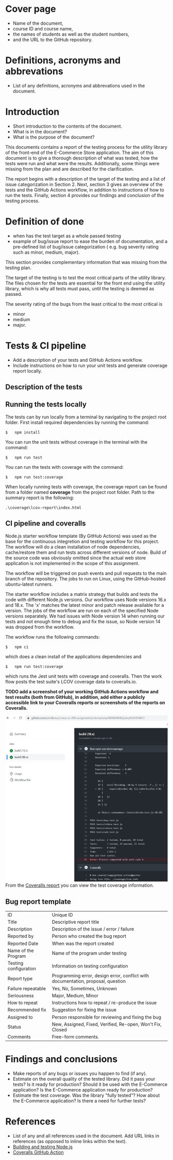 # Cover page

- Name of the document,
- course ID and course name,
- the names of students as well as the student numbers,
- and the URL to the GitHub repository.

# Definitions, acronyms and abbrevations

- List of any definitions, acronyms and abbrevations used in the document.

# Introduction

- Short introduction to the contents of the document.
- What is in the document?
- What is the purpose of the document?

This documents contains a report of the testing process for the utility library of the front-end of the E-Commerce
Store application. The aim of this document is to give a thorough description of what was tested, how the tests were
run and what were the results. Additionally, some things were missing from the plan and are described for the
clarification.

The report begins with a description of the target of the testing and a list of issue categorization in Section 2.
Next, section 3 gives an overview of the tests and the GitHub Actions workflow, in addition to instructions of how
to run the tests. Finally, section 4 provides our findings and conclusion of the testing process.

# Definition of done

- when has the test target as a whole passed testing
- example of bug/issue report to ease the burden of documentation, and a pre-defined list of bug/issue categorization (
  e.g. bug severity rating such as minor, medium, major).

This section provides complementary information that was missing from the testing plan.

The target of the testing is to test the most critical parts of the utility library. The files chosen for the tests are
essential for the front end using the utility library, which is why all tests must pass, until the testing is deemed as
passed.

The severity rating of the bugs from the least critical to the most critical is 

- minor
- medium
- major.

# Tests & CI pipeline

- Add a description of your tests and GitHub Actions workflow.
- Include instructions on how to run your unit tests and generate coverage report locally.



## Description of the tests

## Running the tests locally

The tests can by run locally from a terminal by navigating to the project root folder. First install required dependencies by running the command: 

```
$   npm install
```
You can run the unit tests without coverage in the terminal with the command:

```
$   npm run test
```
You can run the tests with coverage with the command:

```
$   npm run test:coverage
```
When locally running tests with coverage, the coverage report can be found from a folder named **coverage** from the project root folder. Path to the summary report is the following:
```
.\coverage\lcov-report\index.html
```


## CI pipeline and coveralls

Node.js starter workflow template (By GitHub Actions) was used as the base for the continuous integretion and testing workflow for this project. The workflow will do a clean installation of node dependencies, cache/restore them and run tests across different versions of node. Build of the source code was obviously omitted since the actual web store application is not implemented in the scope of this assignment.

The workflow will be triggered on push events and pull requests to the main branch of the repository. The jobs to run on Linux, using the GitHub-hosted ubuntu-latest runners.

The starter workflow includes a matrix strategy that builds and tests the code with different Node.js versions. Our workflow uses Node versions 16.x and 18.x. The 'x' matches the latest minor and patch release available for a version. The jobs of the workflow are run on each of the specified Node versions separately. We had issues with Node version 14 when running our tests and not enough time to debug and fix the issue, so Node version 14 was dropped from the workflow.

The workflow runs the following commands:

```
$   npm ci
```
which does a clean install of the applications dependencies and

```
$   npm run test:coverage
```

which runs the Jest unit tests with coverage and coveralls. Then the work flow posts the test suite's LCOV coverage data to coveralls.io.

**TODO add a screenshot of your working GitHub Actions workflow and test results (both from GitHub), in addition, add either a publicly accessible link to your Coveralls reports or screenshots of the reports on Coveralls.**

![GitHub Actions](github_actions.png)
From the [Coveralls report](https://coveralls.io/github/petrikreus/comp-se-200-assignment?branch=main) you can view the test coverage information.


## Bug report template

|                        |                                                                                  |
|------------------------|----------------------------------------------------------------------------------|
| ID                     | Unique ID                                                                        |
| Title                  | Descriptive report title                                                         |
| Description            | Description of the issue / error / failure                                       |
| Reported by            | Person who created the bug report                                                |
| Reported Date          | When was the report created                                                      |
| Name of the Program    | Name of the program under testing                                                |
| Testing configuration  | Information on testing configuration                                             |
| Report type            | Programming error, design error, conflict with documentation, proposal, question |
| Failure repeatable     | Yes, No, Sometimes, Unknown                                                      |
| Seriousness            | Major, Medium, Minor                                                             |
| How to repeat          | Instructions how to repeat / re-produce the issue                                |
| Recommended fix        | Suggestion for fixing the issue                                                  |
| Assigned to            | Person responsible for reviewing and fixing the bug                              |
| Status                 | New, Assigned, Fixed, Verified, Re-open, Won't Fix, Closed                       |
| Comments               | Free-form comments.                                                              |


# Findings and conclusions

- Make reports of any bugs or issues you happen to find (if any).
- Estimate on the overall quality of the tested library. Did it pass your tests? Is it ready for production? Should
  it be used with the E-Commerce application? Is the E-Commerce application ready for production?
- Estimate the test coverage. Was the library "fully tested"? How about the E-Commerce application? Is there a need
  for further tests?



# References

- List of any and all references used in the document. Add URL links in references (as opposed to inline links within
  the text).
- [Building and testing Node.js](https://docs.github.com/en/actions/automating-builds-and-tests/building-and-testing-nodejs)
- [Coveralls GitHub Action](https://github.com/marketplace/actions/coveralls-github-action)

